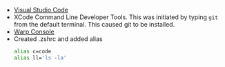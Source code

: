 * [Visual Studio Code](https://code.visualstudio.com/download)
* XCode Command Line Developer Tools. This was initiated by typing `git` from the default terminal. This caused git to be installed.
* [Warp Console](https://app.warp.dev/get_warp)
* Created .zshrc and added alias
    ```sh
    alias c=code
    alias ll='ls -la'
    ```

